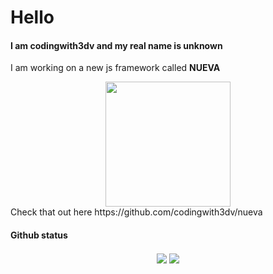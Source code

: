 # Hello
####  I am codingwith3dv and my real name is unknown
I am working on a new js framework called **NUEVA**

<div align="center">
  <img src="https://github.com/codingwith3dv/nueva/blob/master/assets/nueva_new.png" width="200" height="200"></img>
</div>
Check that out here https://github.com/codingwith3dv/nueva

#### Github status
<div align="center">
  <img align="center" src="https://github-readme-stats.vercel.app/api?username=codingwith3dv" />
  <img align="center" src="https://github-profile-trophy.vercel.app/?username=codingwith3dv"/>
</div>

<!--
**codingwith3dv/codingwith3dv** is a ✨ _special_ ✨ repository because its `README.md` (this file) appears on your GitHub profile.

Here are some ideas to get you started:

- 🔭 I’m currently working on ...
- 🌱 I’m currently learning ...
- 👯 I’m looking to collaborate on ...
- 🤔 I’m looking for help with ...
- 💬 Ask me about ...
- 📫 How to reach me: ...
- 😄 Pronouns: ...
- ⚡ Fun fact: ...

-->

